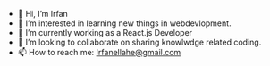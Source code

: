 - 👋 Hi, I’m Irfan
- 👀 I’m interested in learning new things in webdevlopment.
- 🌱 I’m currently working as a React.js Developer
- 💞️ I’m looking to collaborate on sharing knowlwdge related coding.
- 📫 How to reach me: Irfanellahe@gmail.com

